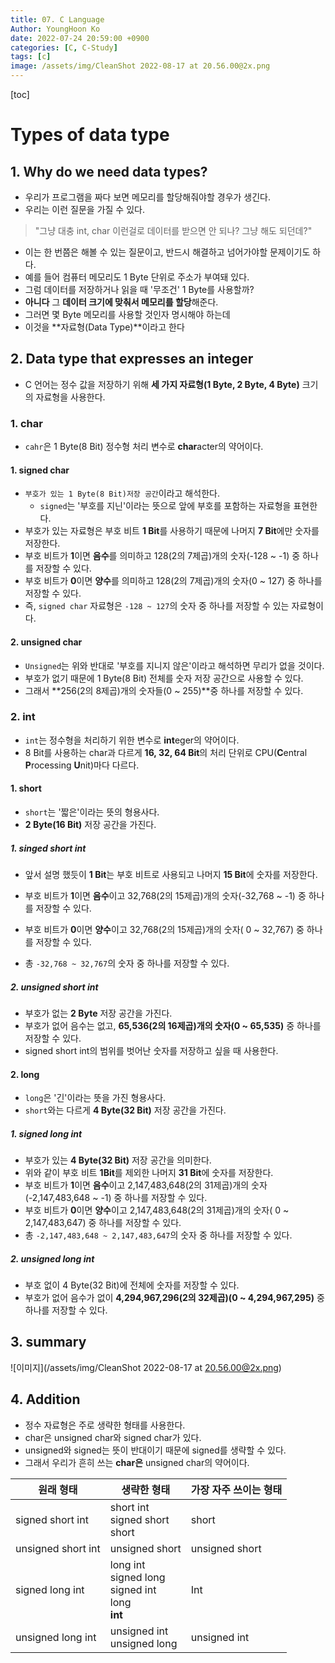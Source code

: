 ```yaml
---
title: 07. C Language
Author: YoungHoon Ko
date: 2022-07-24 20:59:00 +0900
categories: [C, C-Study]
tags: [c]
image: /assets/img/CleanShot 2022-08-17 at 20.56.00@2x.png
---
```


[toc]

# Types of data type

## 1. Why do we need data types?

- 우리가 프로그램을 짜다 보면 메모리를 할당해줘야할 경우가 생긴다.
- 우리는 이런 질문을 가질 수 있다.

> "그냥 대충 int, char 이런걸로 데이터를 받으면 안 되나? 그냥 해도 되던데?"

- 이는 한 번쯤은 해볼 수 있는 질문이고, 반드시 해결하고 넘어가야할 문제이기도 하다.
- 예를 들어 컴퓨터 메모리도 1 Byte 단위로 주소가 부여돼 있다.
- 그럼 데이터를 저장하거나 읽을 때 '무조건' 1 Byte를 사용할까?
- **아니다** 그 **데이터 크기에 맞춰서 메모리를 할당**해준다.
- 그러면 몇 Byte 메모리를 사용할 것인자 명시해야 하는데
- 이것을 **자료형(Data Type)**이라고 한다

## 2. Data type that expresses an integer

- C 언어는 정수 값을 저장하기 위해 **세 가지 자료형(1 Byte, 2 Byte, 4 Byte)** 크기의 자료형을 사용한다.

### 1. char

- `cahr`은 1 Byte(8 Bit) 정수형 처리 변수로 **char**acter의 약어이다. 

#### 1. signed char

- `부호가 있는 1 Byte(8 Bit)저장 공간`이라고 해석한다.
  - `signed`는 '부호를 지닌'이라는 뜻으로 앞에 부호를 포함하는 자료형을 표현한다.
- 부호가 있는 자료형은 부호 비트 **1 Bit**를 사용하기 때문에 나머지 **7 Bit**에만 숫자를 저장한다.
- 부호 비트가 **1**이면 **음수**를 의미하고 128(2의 7제곱)개의 숫자(-128 ~ -1) 중 하나를 저장할 수 있다.
- 부호 비트가 **0**이면 **양수**를 의미하고 128(2의 7제곱)개의 숫자(0 ~ 127) 중 하나를 저장할 수 있다.
- 즉, `signed char` 자료형은 `-128 ~ 127`의 숫자 중 하나를 저장할 수 있는 자료형이다.

#### 2. unsigned char

- `Unsigned`는 위와 반대로 '부호를 지니지 않은'이라고 해석하면 무리가 없을 것이다.
- 부호가 없기 때문에 1 Byte(8 Bit) 전체를 숫자 저장 공간으로 사용할 수 있다.
- 그래서 **256(2의 8제곱)개의 숫자들(0 ~ 255)**중 하나를 저장할 수 있다.



### 2. int

- `int`는 정수형을 처리하기 위한 변수로 **int**eger의 약어이다.
- 8 Bit를 사용하는 char과 다르게 **16, 32, 64 Bit**의 처리 단위로 CPU(**C**entral **P**rocessing **U**nit)마다 다르다.

#### 1. short

- `short`는 '짧은'이라는 뜻의 형용사다.
- **2 Byte(16 Bit)** 저장 공간을 가진다.

##### 1. singed short int

- 앞서 설명 했듯이 **1 Bit**는 부호 비트로 사용되고 나머지 **15 Bit**에 숫자를 저장한다.
- 부호 비트가 **1**이면 **음수**이고 32,768(2의 15제곱)개의 숫자(-32,768 ~ -1) 중 하나를 저장할 수 있다. 

- 부호 비트가 **0**이면 **양수**이고 32,768(2의 15제곱)개의 숫자( 0 ~ 32,767) 중 하나를 저장할 수 있다. 
- 총 `-32,768 ~ 32,767`의 숫자 중 하나를 저장할 수 있다.

##### 2. unsigned short int

- 부호가 없는 **2 Byte** 저장 공간을 가진다.
- 부호가 없어 음수는 없고, **65,536(2의 16제곱)개의 숫자(0 ~ 65,535)** 중 하나를 저장할 수 있다.
- signed short int의 범위를 벗어난 숫자를 저장하고 싶을 때 사용한다.

#### 2. long

- `long`은 '긴'이라는 뜻을 가진 형용사다.
- `short`와는 다르게 **4 Byte(32 Bit)** 저장 공간을 가진다.

##### 1. signed long int

- 부호가 있는 **4 Byte(32 Bit)** 저장 공간을 의미한다.
- 위와 같이 부호 비트 **1Bit**를 제외한 나머지 **31 Bit**에 숫자를 저장한다.
- 부호 비트가 **1**이면 **음수**이고 2,147,483,648(2의 31제곱)개의 숫자(-2,147,483,648 ~ -1) 중 하나를 저장할 수 있다. 
- 부호 비트가 **0**이면 **양수**이고 2,147,483,648(2의 31제곱)개의 숫자( 0 ~ 2,147,483,647) 중 하나를 저장할 수 있다. 
- 총 `-2,147,483,648 ~ 2,147,483,647`의 숫자 중 하나를 저장할 수 있다.

##### 2. unsigned long int

- 부호 없이 4 Byte(32 Bit)에 전체에 숫자를 저장할 수 있다.
- 부호가 없어 음수가 없이 **4,294,967,296(2의 32제곱)(0 ~ 4,294,967,295)** 중 하나를 저장할 수 있다.



## 3. summary

![이미지](/assets/img/CleanShot 2022-08-17 at 20.56.00@2x.png)



## 4. Addition

- 정수 자료형은 주로 생략한 형태를 사용한다.
- char은 unsigned char와 signed char가 있다.
- unsigned와 signed는 뜻이 반대이기 때문에 signed를 생략할 수 있다.
- 그래서 우리가 흔히 쓰는 **char은** unsigned char의 약어이다.

| 원래 형태          | 생략한 형태                                                  | 가장 자주 쓰이는 형태 |
| ------------------ | ------------------------------------------------------------ | --------------------- |
| signed short int   | short int<br />signed short<br />short                       | short                 |
| unsigned short int | unsigned short                                               | unsigned short        |
| signed long int    | long int<br />signed long<br />signed int<br />long<br />**int** | Int                   |
| unsigned long int  | unsigned int<br />unsigned long                              | unsigned int          |

